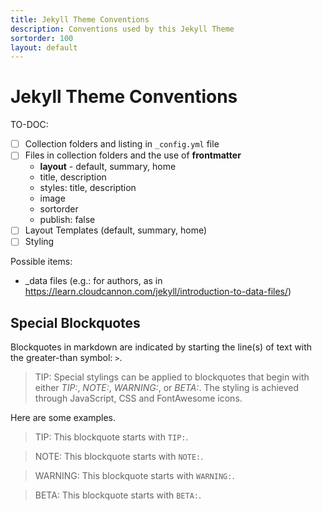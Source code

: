 ```yaml
---
title: Jekyll Theme Conventions
description: Conventions used by this Jekyll Theme
sortorder: 100
layout: default
---
```


# Jekyll Theme Conventions

TO-DOC: 

- [ ] Collection folders and listing in `_config.yml` file
- [ ] Files in collection folders and the use of **frontmatter**
  - **layout** - default, summary, home
  - title, description
  - styles: title, description
  - image
  - sortorder
  - publish: false
- [ ] Layout Templates (default, summary, home)
- [ ] Styling

Possible items:

- _data files (e.g.: for authors, as in https://learn.cloudcannon.com/jekyll/introduction-to-data-files/)

## Special Blockquotes

Blockquotes in markdown are indicated by starting the line(s) of text with the greater-than symbol: `>`.

> TIP: Special stylings can be applied to blockquotes that begin with either *TIP:*, *NOTE:*, *WARNING:*, or *BETA:*. The styling is achieved through JavaScript, CSS and FontAwesome icons.

Here are some examples.

> TIP: This blockquote starts with `TIP:`.

> NOTE: This blockquote starts with `NOTE:`.

> WARNING: This blockquote starts with `WARNING:`.

> BETA: This blockquote starts with `BETA:`.



